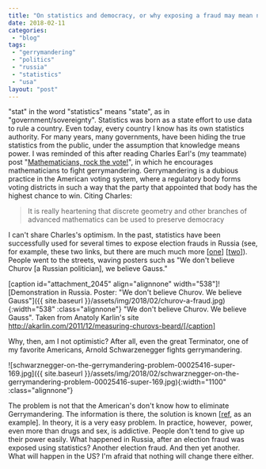 ```yaml
---
title: "On statistics and democracy, or why exposing a fraud may mean nothing"
date: 2018-02-11
categories: 
 - "blog"
tags: 
 - "gerrymandering"
 - "politics"
 - "russia"
 - "statistics"
 - "usa"
layout: "post"
---
```


"stat" in the word "statistics" means "state", as in "government/sovereignty". Statistics was born as a state effort to use data to rule a country. Even today, every country I know has its own statistics authority. For many years, many governments, have been hiding the true statistics from the public, under the assumption that knowledge means power. I was reminded of this after reading Charles Earl's (my teammate) post "[Mathematicians, rock the vote!](https://charlesearl.blog/2018/02/08/mathematicians-are-rocking-the-vote/)", in which he encourages mathematicians to fight gerrymandering. Gerrymandering is a dubious practice in the American voting system, where a regulatory body forms voting districts in such a way that the party that appointed that body has the highest chance to win. Citing Charles:

> It is really heartening that discrete geometry and other branches of advanced mathematics can be used to preserve democracy


I can't share Charles's optimism. In the past, statistics have been successfully used for several times to expose election frauds in Russia (see, for example, these two links, but there are much much more [[one](http://akarlin.com/2011/12/measuring-churovs-beard/)] [[two](http://akarlin.com/2011/12/measuring-churovs-beard/)]). People went to the streets, waving posters such as "We don't believe Churov [a Russian politician], we believe Gauss."

[caption id="attachment_2045" align="alignnone" width="538"]![Demonstration in Russia. Poster: "We don't believe Churov. We believe Gauss"]({{ site.baseurl }}/assets/img/2018/02/churov-a-fraud.jpg){:width="538" :class="alignnone"} "We don't believe Churov. We believe Gauss". Taken from Anatoly Karlin's site http://akarlin.com/2011/12/measuring-churovs-beard/[/caption]

Why, then, am I not optimistic? After all, even the great Terminator, one of my favorite Americans, Arnold Schwarzenegger fights gerrymandering.

![schwarznegger-on-the-gerrymandering-problem-00025416-super-169.jpg]({{ site.baseurl }}/assets/img/2018/02/schwarznegger-on-the-gerrymandering-problem-00025416-super-169.jpg){:width="1100" :class="alignnone"}

The problem is not that the American's don't know how to eliminate Gerrymandering. The information is there, the solution is known [[ref](https://pdfs.semanticscholar.org/553e/c3f46e8ee237b183a4e69ec8bde9b9433fb1.pdf), as an example]. In theory, it is a very easy problem. In practice, however,  power, even more than drugs and sex, is addictive. People don't tend to give up their power easily. What happened in Russia, after an election fraud was exposed using statistics? Another election fraud. And then yet another. What will happen in the US? I'm afraid that nothing will change there either.

 
